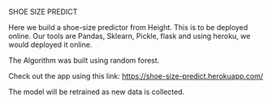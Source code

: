 SHOE SIZE PREDICT

Here we build a shoe-size predictor from Height. This is to be deployed online. Our tools are Pandas, Sklearn, Pickle, flask and using heroku, we would deployed it online.


The Algorithm was built using random forest. 

Check out the app using this link: https://shoe-size-predict.herokuapp.com/

The model will be retrained as new data is collected.
